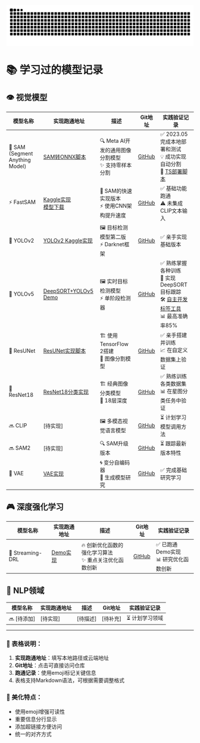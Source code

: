 <picture>
  <source media="(prefers-color-scheme: dark)" srcset="https://raw.githubusercontent.com/andaoai/andaoai/output/github-contribution-grid-snake-dark.svg">
  <source media="(prefers-color-scheme: light)" srcset="https://raw.githubusercontent.com/andaoai/andaoai/output/github-contribution-grid-snake.svg">
  <img alt="github contribution grid snake animation" src="https://raw.githubusercontent.com/andaoai/andaoai/output/github-contribution-grid-snake.svg">
</picture>

# 📚 学习过的模型记录

## 👁️ 视觉模型
| 模型名称                 | 实现跑通地址            | 描述                          | Git地址                                      | 实践验证记录              |
|-------------------------|-----------------------|-----------------------------|--------------------------------------------|-------------------------|
| 🎯 SAM (Segment Anything Model) | [SAM转ONNX脚本](https://www.kaggle.com/code/andaoai/sam2onnx) | 🔍 Meta AI开发的通用图像分割模型<br>✨ 支持零样本分割 | [GitHub](https://github.com/facebookresearch/segment-anything) | ✅ 2023.05完成本地部署和测试<br>💡 成功实现自动分割<br>🚀 [TS部署脚本](https://github.com/andaoai/yolo-label-vs/blob/ai/src/test/sam-inference.test.ts) |
| ⚡ FastSAM               | [Kaggle实现](https://www.kaggle.com/code/andaoai/fastsam)<br>[模型下载](https://www.kaggle.com/models/andaoai/fastsam) | 🚀 SAM的快速实现版本<br>⚡ 使用CNN架构提升速度 | [GitHub](https://github.com/CASIA-IVA-Lab/FastSAM) | ✅ 基础功能跑通<br>⚠️ 未集成CLIP文本输入 |
| 🎯 YOLOv2                | [YOLOv2 Kaggle实现](https://www.kaggle.com/code/andaoai/yolo2) | 🖼️ 目标检测模型第二版<br>⚡ Darknet框架 | [GitHub](https://github.com/pjreddie/darknet) | ✅ 亲手实现基础版本 |
| 🎯 YOLOv5                | [DeepSORT+YOLOv5 Demo](https://github.com/andaoai/DeepSORT_YOLOv5_Pytorch) | 🖼️ 实时目标检测模型<br>⚡ 单阶段检测器 | [GitHub](https://github.com/ultralytics/yolov5) | ✅ 熟练掌握各种训练<br>🚀 实现DeepSORT目标跟踪<br>🛠️ [自主开发标签工具](https://github.com/andaoai/yolo-label-vs)<br>📊 最高准确率85% |
| 🎯 ResUNet               | [ResUNet实现脚本](https://www.kaggle.com/code/andaoai/resunet-cocmap-learning) | 🏗️ 使用TensorFlow 2搭建<br>🧠 图像分割模型 | [GitHub](https://github.com/facebookarchive/fb.resnet.torch) | ✅ 亲手搭建并训练<br>📈 在自定义数据集上验证 |
| 🎯 ResNet18              | [ResNet18分类实现](https://www.kaggle.com/code/andaoai/two-classifications-of-star-map) | 🏗️ 经典图像分类模型<br>🧠 18层深度 | [GitHub](https://github.com/pytorch/vision/blob/main/torchvision/models/resnet.py) | ✅ 熟练训练各类数据集<br>📊 在星图分类任务中验证 |
| 🔜 CLIP                  | [待实现] | 🖼️ 多模态视觉语言模型 | [GitHub](https://github.com/openai/CLIP) | ⏳ 计划学习模型调用方法 |
| 🔜 SAM2                  | [待实现] | 🔍 SAM升级版本 | [GitHub](https://github.com/facebookresearch/segment-anything) | ⏳ 跟踪最新版本特性 |
| 🎯 VAE                   | [VAE实现](https://www.kaggle.com/code/andaoai/variantional-autoencoders-vae) | 🌀 变分自编码器<br>🧠 生成模型研究 | [GitHub](https://github.com/keras-team/keras/blob/master/keras/layers/__init__.py) | ✅ 完成基础研究学习 |

## 🎮 深度强化学习
| 模型名称                 | 实现跑通地址            | 描述                          | Git地址                                      | 实践验证记录              |
|-------------------------|-----------------------|-----------------------------|--------------------------------------------|-------------------------|
| 🚀 Streaming-DRL        | [Demo实现](https://www.kaggle.com/code/andaoai/stream-q-atari) | 🔥 创新优化函数的强化学习算法<br>✨ 重点关注优化函数创新 | [GitHub](https://github.com/mohmdelsayed/streaming-drl) | ✅ 已跑通Demo实现<br>📊 研究优化函数创新 |

## 💬 NLP领域
| 模型名称                 | 实现跑通地址            | 描述                          | Git地址                                      | 实践验证记录              |
|-------------------------|-----------------------|-----------------------------|--------------------------------------------|-------------------------|
| 🔜 [待添加]             | [待实现] | [待描述] | [待补充] | ⏳ 计划学习领域 |

---

### 📝 表格说明：
1. **实现跑通地址**：填写本地路径或云端地址
2. **Git地址**：点击可直接访问仓库
3. **跑通记录**：使用emoji标记关键信息
4. 表格支持Markdown语法，可根据需要调整格式

### 🎨 美化特点：
- 使用emoji增强可读性
- 重要信息分行显示
- 添加超链接方便访问
- 统一的对齐方式
